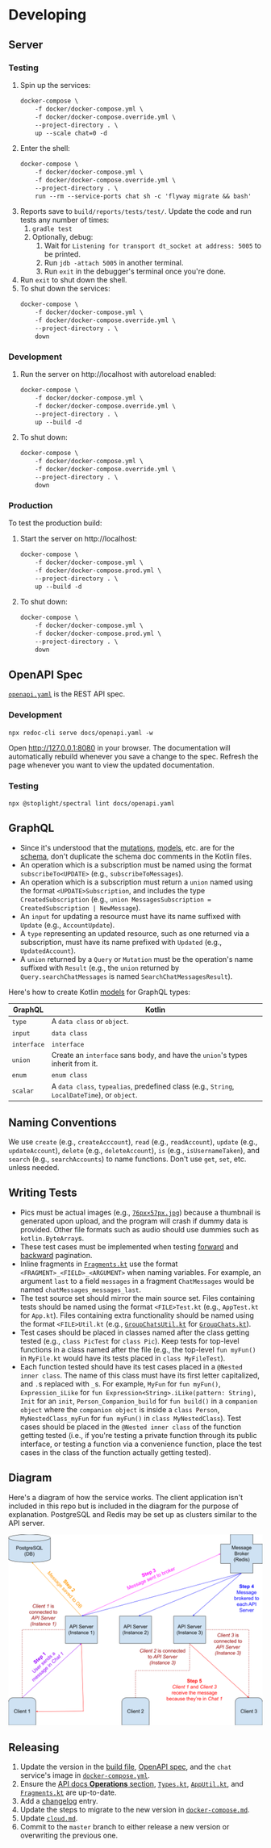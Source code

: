 # Developing

## Server

### Testing

1. Spin up the services:
    ```
    docker-compose \
        -f docker/docker-compose.yml \
        -f docker/docker-compose.override.yml \
        --project-directory . \
        up --scale chat=0 -d
    ```
1. Enter the shell:
    ```
    docker-compose \
        -f docker/docker-compose.yml \
        -f docker/docker-compose.override.yml \
        --project-directory . \
        run --rm --service-ports chat sh -c 'flyway migrate && bash'
    ```
1. Reports save to `build/reports/tests/test/`. Update the code and run tests any number of times:
    1. `gradle test`
    1. Optionally, debug:
        1. Wait for `Listening for transport dt_socket at address: 5005` to be printed.
        1. Run `jdb -attach 5005` in another terminal.
        1. Run `exit` in the debugger's terminal once you're done.
1. Run `exit` to shut down the shell.
1. To shut down the services:
    ```
    docker-compose \
        -f docker/docker-compose.yml \
        -f docker/docker-compose.override.yml \
        --project-directory . \
        down
    ```

### Development

1. Run the server on http://localhost with autoreload enabled:
    ```
    docker-compose \
        -f docker/docker-compose.yml \
        -f docker/docker-compose.override.yml \
        --project-directory . \
        up --build -d
    ```
1. To shut down:
    ```
    docker-compose \
        -f docker/docker-compose.yml \
        -f docker/docker-compose.override.yml \
        --project-directory . \
        down
    ```

### Production

To test the production build:

1. Start the server on http://localhost:
    ```
    docker-compose \
        -f docker/docker-compose.yml \
        -f docker/docker-compose.prod.yml \
        --project-directory . \
        up --build -d
    ```
1. To shut down:
    ```
    docker-compose \
        -f docker/docker-compose.yml \
        -f docker/docker-compose.prod.yml \
        --project-directory . \
        down
    ```

## OpenAPI Spec

[`openapi.yaml`](openapi.yaml) is the REST API spec.

### Development

```
npx redoc-cli serve docs/openapi.yaml -w
```

Open http://127.0.0.1:8080 in your browser. The documentation will automatically rebuild whenever you save a change to the spec. Refresh the page whenever you want to view the updated documentation.

### Testing

```
npx @stoplight/spectral lint docs/openapi.yaml
```

## GraphQL

- Since it's understood that the [mutations](../src/main/kotlin/graphql/operations/Mutations.kt), [models](../src/main/kotlin/graphql/routing/Models.kt), etc. are for the [schema](../src/main/resources/schema.graphqls), don't duplicate the schema doc comments in the Kotlin files.
- An operation which is a subscription must be named using the format `subscribeTo<UPDATE>` (e.g., `subscribeToMessages`).
- An operation which is a subscription must return a `union` named using the format `<UPDATE>Subscription`, and includes the type `CreatedSubscription` (e.g., `union MessagesSubscription = CreatedSubscription | NewMessage`).
- An `input` for updating a resource must have its name suffixed with `Update` (e.g., `AccountUpdate`).
- A `type` representing an updated resource, such as one returned via a subscription, must have its name prefixed with `Updated` (e.g., `UpdatedAccount`).
- A `union` returned by a `Query` or `Mutation` must be the operation's name suffixed with `Result` (e.g., the `union` returned by `Query.searchChatMessages` is named `SearchChatMessagesResult`).

Here's how to create Kotlin [models](../src/main/kotlin/graphql/routing/Models.kt) for GraphQL types:

|GraphQL|Kotlin|
|---|---|
|`type`|A `data class` or `object`.|
|`input`|`data class`|
|`interface`|`interface`|
|`union`|Create an `interface` sans body, and have the `union`'s types inherit from it.|
|`enum`|`enum class`|
|`scalar`|A `data class`, `typealias`, predefined class (e.g., `String`, `LocalDateTime`), or `object`.|

## Naming Conventions

We use `create` (e.g., `createAcccount`), `read` (e.g., `readAccount`), `update` (e.g., `updateAccount`), `delete` (e.g., `deleteAccount`), `is` (e.g., `isUsernameTaken`), and `search` (e.g., `searchAccounts`) to name functions. Don't use `get`, `set`, etc. unless needed.

## Writing Tests

- Pics must be actual images (e.g., [`76px×57px.jpg`](../src/test/resources/76px×57px.jpg)) because a thumbnail is generated upon upload, and the program will crash if dummy data is provided. Other file formats such as audio should use dummies such as `kotlin.ByteArray`s.
- These test cases must be implemented when testing [forward](ForwardPaginationTest.kt) and [backward](BackwardPaginationTest.kt) pagination.
- Inline fragments in [`Fragments.kt`](../src/test/kotlin/graphql/operations/Fragments.kt) use the format `<FRAGMENT>_<FIELD>_<ARGUMENT>` when naming variables. For example, an argument `last` to a field `messages` in a fragment `ChatMessages` would be named `chatMessages_messages_last`.
- The test source set should mirror the main source set. Files containing tests should be named using the format `<FILE>Test.kt` (e.g., `AppTest.kt` for `App.kt`). Files containing extra functionality should be named using the format `<FILE>Util.kt` (e.g., [`GroupChatsUtil.kt`](../src/test/kotlin/db/tables/GroupChatsUtil.kt) for [`GroupChats.kt`](../src/main/kotlin/db/tables/GroupChats.kt)).
- Test cases should be placed in classes named after the class getting tested (e.g., `class PicTest` for `class Pic`). Keep tests for top-level functions in a class named after the file (e.g., the top-level `fun myFun()` in `MyFile.kt` would have its tests placed in `class MyFileTest`).
- Each function tested should have its test cases placed in a `@Nested inner class`. The name of this class must have its first letter capitalized, and `.`s replaced with `_`s. For example, `MyFun` for `fun myFun()`, `Expression_iLike` for `fun Expression<String>.iLike(pattern: String)`, `Init` for an `init`, `Person_Companion_build` for `fun build()` in a `companion object` where the `companion object` is inside a `class Person`, `MyNestedClass_myFun` for `fun myFun()` in `class MyNestedClass`). Test cases should be placed in the `@Nested inner class` of the function getting tested (i.e., if you're testing a private function through its public interface, or testing a function via a convenience function, place the test cases in the class of the function actually getting tested).

## Diagram

Here's a diagram of how the service works. The client application isn't included in this repo but is included in the diagram for the purpose of explanation. PostgreSQL and Redis may be set up as clusters similar to the API server.

![Diagram](diagram.svg)

## Releasing

1. Update the version in the [build file](../build.gradle.kts), [OpenAPI spec](openapi.yaml), and the `chat` service's image in [`docker-compose.yml`](docker-compose.yml).
1. Ensure the [API docs **Operations** section](api.md#operations), [`Types.kt`](../src/main/kotlin/graphql/engine/Types.kt), [`AppUtil.kt`](../src/test/kotlin/AppUtil.kt), and [`Fragments.kt`](../src/test/kotlin/graphql/operations/Fragments.kt) are up-to-date.
1. Add a [changelog](CHANGELOG.md) entry.
1. Update the steps to migrate to the new version in [`docker-compose.md`](docker-compose.md).
1. Update [`cloud.md`](cloud.md).
1. Commit to the `master` branch to either release a new version or overwriting the previous one.
